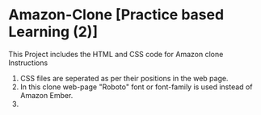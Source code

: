 # Amazon-Clone [Practice based Learning (2)]
This Project includes the HTML and CSS code for Amazon clone <br>
Instructions
1) CSS files are seperated as per their positions in the web page. <br>
2) In this clone web-page "Roboto" font or font-family is used instead of Amazon Ember. <br>
3) 
